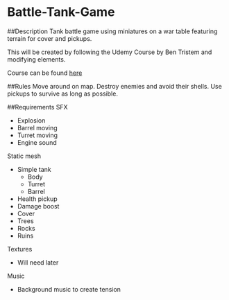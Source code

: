 # Battle-Tank-Game

##Description
Tank battle game using miniatures on a war table featuring terrain for cover and pickups.

This will be created by following the Udemy Course by Ben Tristem and modifying elements.

Course can be found [here](https://www.udemy.com/unrealcourse/learn/v4/overview) 

##Rules
Move around on map. Destroy enemies and avoid their shells.
Use pickups to survive as long as possible.

##Requirements
SFX
* Explosion
* Barrel moving
* Turret moving
* Engine sound

Static mesh
* Simple tank
	* Body 
	* Turret
	* Barrel
* Health pickup
* Damage boost
* Cover
* Trees
* Rocks
* Ruins

Textures
* Will need later

Music
* Background music to create tension
